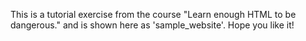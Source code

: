 This is a tutorial exercise from the course "Learn enough HTML to be dangerous." and is shown here as 'sample_website'. Hope you like it! 

